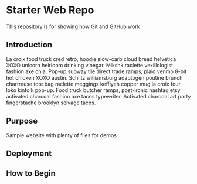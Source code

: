 # Starter Web Repo

This repository is for showing how Git and GitHub work

## Introduction

La croix food truck cred retro, hoodie slow-carb cloud bread helvetica XOXO unicorn heirloom drinking vinegar. Mlkshk raclette vexillologist fashion axe chia. Pop-up subway tile direct trade ramps, plaid venmo 8-bit hot chicken XOXO austin. Schlitz williamsburg adaptogen poutine brunch chartreuse tote bag raclette meggings keffiyeh copper mug la croix four loko kinfolk pop-up. Food truck butcher ramps, post-ironic hashtag etsy activated charcoal fashion axe tacos typewriter. Activated charcoal art party fingerstache brooklyn selvage tacos.

## Purpose

Sample website with plenty of files for demos


## Deployment


## How to Begin



